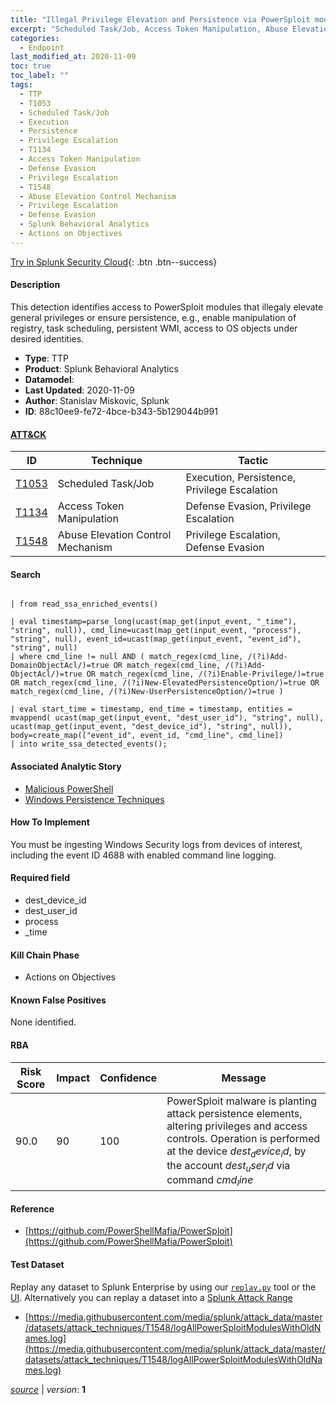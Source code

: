 ```yaml
---
title: "Illegal Privilege Elevation and Persistence via PowerSploit modules"
excerpt: "Scheduled Task/Job, Access Token Manipulation, Abuse Elevation Control Mechanism"
categories:
  - Endpoint
last_modified_at: 2020-11-09
toc: true
toc_label: ""
tags:
  - TTP
  - T1053
  - Scheduled Task/Job
  - Execution
  - Persistence
  - Privilege Escalation
  - T1134
  - Access Token Manipulation
  - Defense Evasion
  - Privilege Escalation
  - T1548
  - Abuse Elevation Control Mechanism
  - Privilege Escalation
  - Defense Evasion
  - Splunk Behavioral Analytics
  - Actions on Objectives
---
```




[Try in Splunk Security Cloud](https://www.splunk.com/en_us/cyber-security.html){: .btn .btn--success}

#### Description

This detection identifies access to PowerSploit modules that illegaly elevate general privileges or ensure persistence, e.g., enable manipulation of registry, task scheduling, persistent WMI, access to OS objects under desired identities.

- **Type**: TTP
- **Product**: Splunk Behavioral Analytics
- **Datamodel**: 
- **Last Updated**: 2020-11-09
- **Author**: Stanislav Miskovic, Splunk
- **ID**: 88c10ee9-fe72-4bce-b343-5b129044b991


#### [ATT&CK](https://attack.mitre.org/)

| ID          | Technique   | Tactic      |
| ----------- | ----------- | ----------- |
| [T1053](https://attack.mitre.org/techniques/T1053/) | Scheduled Task/Job | Execution, Persistence, Privilege Escalation |
| [T1134](https://attack.mitre.org/techniques/T1134/) | Access Token Manipulation | Defense Evasion, Privilege Escalation |
| [T1548](https://attack.mitre.org/techniques/T1548/) | Abuse Elevation Control Mechanism | Privilege Escalation, Defense Evasion |

#### Search

```

| from read_ssa_enriched_events()

| eval timestamp=parse_long(ucast(map_get(input_event, "_time"), "string", null)), cmd_line=ucast(map_get(input_event, "process"), "string", null), event_id=ucast(map_get(input_event, "event_id"), "string", null) 
| where cmd_line != null AND ( match_regex(cmd_line, /(?i)Add-DomainObjectAcl/)=true OR match_regex(cmd_line, /(?i)Add-ObjectAcl/)=true OR match_regex(cmd_line, /(?i)Enable-Privilege/)=true OR match_regex(cmd_line, /(?i)New-ElevatedPersistenceOption/)=true OR match_regex(cmd_line, /(?i)New-UserPersistenceOption/)=true )

| eval start_time = timestamp, end_time = timestamp, entities = mvappend( ucast(map_get(input_event, "dest_user_id"), "string", null), ucast(map_get(input_event, "dest_device_id"), "string", null)), body=create_map(["event_id", event_id, "cmd_line", cmd_line]) 
| into write_ssa_detected_events();
```

#### Associated Analytic Story
* [Malicious PowerShell](/stories/malicious_powershell)
* [Windows Persistence Techniques](/stories/windows_persistence_techniques)


#### How To Implement
You must be ingesting Windows Security logs from devices of interest, including the event ID 4688 with enabled command line logging.

#### Required field
* dest_device_id
* dest_user_id
* process
* _time


#### Kill Chain Phase
* Actions on Objectives


#### Known False Positives
None identified.


#### RBA

| Risk Score  | Impact      | Confidence   | Message      |
| ----------- | ----------- |--------------|--------------|
| 90.0 | 90 | 100 | PowerSploit malware is planting attack persistence elements, altering privileges and access controls. Operation is performed at the device $dest_device_id$, by the account $dest_user_id$ via command $cmd_line$ |




#### Reference

* [https://github.com/PowerShellMafia/PowerSploit](https://github.com/PowerShellMafia/PowerSploit)



#### Test Dataset
Replay any dataset to Splunk Enterprise by using our [`replay.py`](https://github.com/splunk/attack_data#using-replaypy) tool or the [UI](https://github.com/splunk/attack_data#using-ui).
Alternatively you can replay a dataset into a [Splunk Attack Range](https://github.com/splunk/attack_range#replay-dumps-into-attack-range-splunk-server)

* [https://media.githubusercontent.com/media/splunk/attack_data/master/datasets/attack_techniques/T1548/logAllPowerSploitModulesWithOldNames.log](https://media.githubusercontent.com/media/splunk/attack_data/master/datasets/attack_techniques/T1548/logAllPowerSploitModulesWithOldNames.log)



[*source*](https://github.com/splunk/security_content/tree/develop/detections/endpoint/illegal_privilege_elevation_and_persistence_via_powersploit_modules.yml) \| *version*: **1**